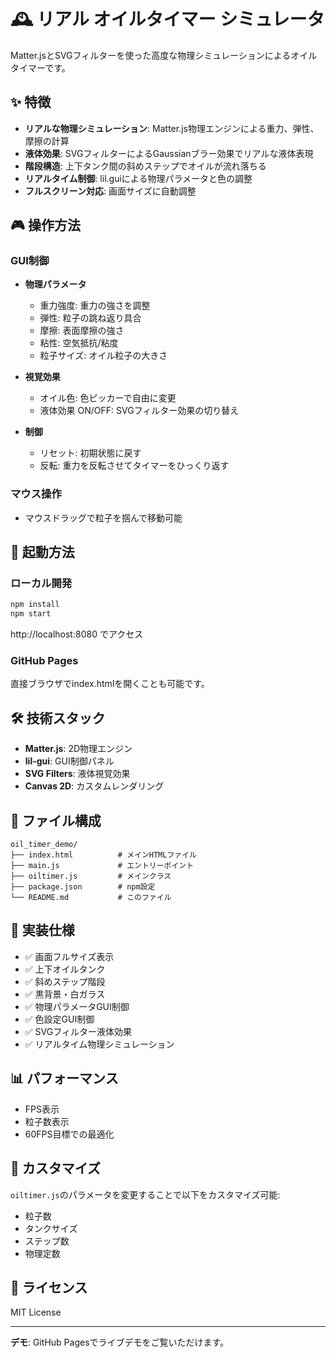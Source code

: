 # 🕰️ リアル オイルタイマー シミュレータ

Matter.jsとSVGフィルターを使った高度な物理シミュレーションによるオイルタイマーです。

## ✨ 特徴

- **リアルな物理シミュレーション**: Matter.js物理エンジンによる重力、弾性、摩擦の計算
- **液体効果**: SVGフィルターによるGaussianブラー効果でリアルな液体表現
- **階段構造**: 上下タンク間の斜めステップでオイルが流れ落ちる
- **リアルタイム制御**: lil.guiによる物理パラメータと色の調整
- **フルスクリーン対応**: 画面サイズに自動調整

## 🎮 操作方法

### GUI制御
- **物理パラメータ**
  - 重力強度: 重力の強さを調整
  - 弾性: 粒子の跳ね返り具合
  - 摩擦: 表面摩擦の強さ
  - 粘性: 空気抵抗/粘度
  - 粒子サイズ: オイル粒子の大きさ

- **視覚効果**
  - オイル色: 色ピッカーで自由に変更
  - 液体効果 ON/OFF: SVGフィルター効果の切り替え

- **制御**
  - リセット: 初期状態に戻す
  - 反転: 重力を反転させてタイマーをひっくり返す

### マウス操作
- マウスドラッグで粒子を掴んで移動可能

## 🚀 起動方法

### ローカル開発
```bash
npm install
npm start
```
http://localhost:8080 でアクセス

### GitHub Pages
直接ブラウザでindex.htmlを開くことも可能です。

## 🛠️ 技術スタック

- **Matter.js**: 2D物理エンジン
- **lil-gui**: GUI制御パネル
- **SVG Filters**: 液体視覚効果
- **Canvas 2D**: カスタムレンダリング

## 📁 ファイル構成

```
oil_timer_demo/
├── index.html          # メインHTMLファイル
├── main.js             # エントリーポイント
├── oiltimer.js         # メインクラス
├── package.json        # npm設定
└── README.md           # このファイル
```

## 🎯 実装仕様

- ✅ 画面フルサイズ表示
- ✅ 上下オイルタンク
- ✅ 斜めステップ階段
- ✅ 黒背景・白ガラス
- ✅ 物理パラメータGUI制御
- ✅ 色設定GUI制御
- ✅ SVGフィルター液体効果
- ✅ リアルタイム物理シミュレーション

## 📊 パフォーマンス

- FPS表示
- 粒子数表示
- 60FPS目標での最適化

## 🎨 カスタマイズ

`oiltimer.js`のパラメータを変更することで以下をカスタマイズ可能:
- 粒子数
- タンクサイズ
- ステップ数
- 物理定数

## 📝 ライセンス

MIT License

---

**デモ**: GitHub Pagesでライブデモをご覧いただけます。